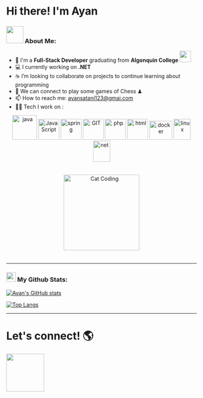 # Hi there! I'm Ayan 

### <img src="https://github.com/TheDudeThatCode/TheDudeThatCode/blob/master/Assets/Developer.gif" width="45" /> About Me:

- 🏦 I'm a **Full-Stack Developer** graduating from **Algonquin College**   <img src="https://media.giphy.com/media/WUlplcMpOCEmTGBtBW/giphy.gif" width="30">   
- 💻 I currently working on **.NET**
- ☕ I’m looking to collaborate on projects to continue learning about programming 
- 👯 We can connect to play some games of Chess ♟
- 📫 How to reach me: ayansatani123@gmai.com
- 🧑‍💻 Tech I work on :

<p align="center">
      <img src="https://www.vectorlogo.zone/logos/java/java-icon.svg" alt="java" width="65" height="65"/> 
      <img src="https://www.vectorlogo.zone/logos/javascript/javascript-icon.svg" alt="JavaScript" width="55" height="55"/>
      <img src="https://www.vectorlogo.zone/logos/springio/springio-icon.svg" alt="spring" width="55" height="55"/>
      <img src="https://www.vectorlogo.zone/logos/git-scm/git-scm-icon.svg" alt="GIT" width="55" height="55"/> 
      <img src="https://www.vectorlogo.zone/logos/php/php-vertical.svg" alt="php" width="55" height="55"/>
      <img src="https://www.vectorlogo.zone/logos/w3_html5/w3_html5-icon.svg" alt="html" width="55" height="55"/>
      <img src="https://www.vectorlogo.zone/logos/docker/docker-official.svg" alt="docker" width="60" height="50"/>
      <img src="https://www.vectorlogo.zone/logos/linux/linux-icon.svg" alt="linux" width="45" height="55"/>
      <img src="https://www.vectorlogo.zone/logos/dotnet/dotnet-ar21.svg" alt="net" width="45" height="55"/>
</p>
<p align="center" style="padding: 20px;">
    <img src="https://media.giphy.com/media/JIX9t2j0ZTN9S/giphy.gif" alt="Cat Coding" width="200"/>
</p>

---

### <img src='https://media1.giphy.com/media/du3J3cXyzhj75IOgvA/giphy.gif?cid=ecf05e47x2g034i9pzwtzzsd3xgg2w9nr94t4tflbbgo3008&rid=giphy.gif' width='25' /> My Github Stats:

[![Ayan's GitHub stats](https://github-readme-stats.vercel.app/api?username=ayansatani&theme=radical&show_icons=true)](https://github.com/ayansatani)


[![Top Langs](https://github-readme-stats.vercel.app/api/top-langs/?username=ayansatani&theme=radical&show_icons=true&count_private=true)](https://github.com/ayansatani)


---

# Let's connect! 🌎

[<img src="https://www.vectorlogo.zone/logos/linkedin/linkedin-tile.svg" width="100"/>](https://www.linkedin.com/in/ayan-satani/)
